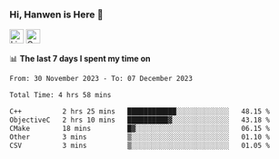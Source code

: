 ### Hi, Hanwen is Here 👋
<p>
	<a href="https://www.linkedin.com/in/liu-hanwen/"><img src="https://img.shields.io/badge/@hanwen-0A66C2?style=flat&logo=LinkedIn&logoColor=white" alt="Linkedin"  height="25px"/></a> 
	<a href="https://scholar.google.com/citations?user=HDF0su0AAAAJ"><img src="https://img.shields.io/badge/scholar-4385FE.svg?&style=plastic&logo=google-scholar&logoColor=white" alt="Google Scholar" height="25px"> </a>
</p>

📊 **The last 7 days I spent my time on** 
<!--START_SECTION:waka-->

```txt
From: 30 November 2023 - To: 07 December 2023

Total Time: 4 hrs 58 mins

C++          2 hrs 25 mins   ████████████░░░░░░░░░░░░░   48.15 %
ObjectiveC   2 hrs 10 mins   ██████████▓░░░░░░░░░░░░░░   43.18 %
CMake        18 mins         █▓░░░░░░░░░░░░░░░░░░░░░░░   06.15 %
Other        3 mins          ▒░░░░░░░░░░░░░░░░░░░░░░░░   01.10 %
CSV          3 mins          ▒░░░░░░░░░░░░░░░░░░░░░░░░   01.05 %
```

<!--END_SECTION:waka-->


<!--
**david990917/david990917** is a ✨ _special_ ✨ repository because its `README.md` (this file) appears on your GitHub profile.

Here are some ideas to get you started:

- 🔭 I’m currently working on ...
- 🌱 I’m currently learning ...
- 👯 I’m looking to collaborate on ...
- 🤔 I’m looking for help with ...
- 💬 Ask me about ...
- 📫 How to reach me: ...
- 😄 Pronouns: ...
- ⚡ Fun fact: ...
-->
